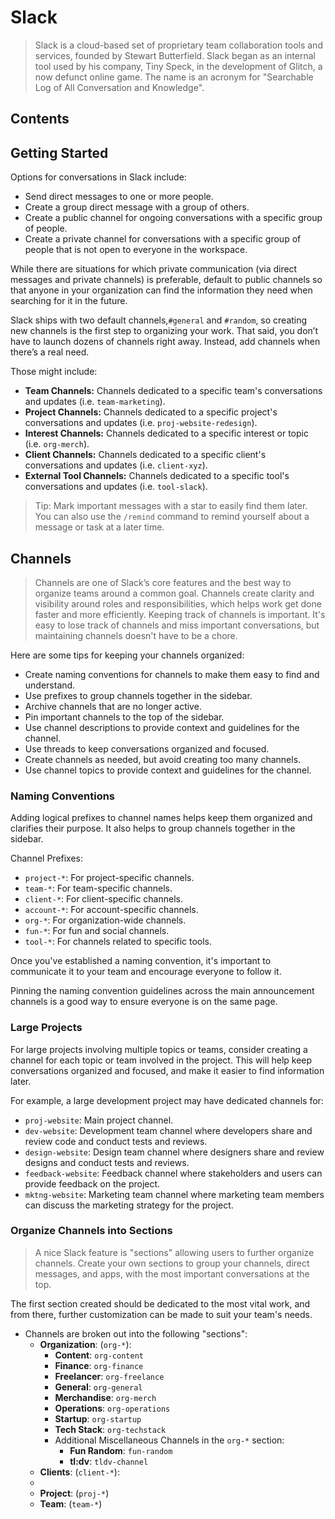 # Slack

> Slack is a cloud-based set of proprietary team collaboration tools and services, founded by Stewart Butterfield. Slack began as an internal tool used by his company, Tiny Speck, in the development of Glitch, a now defunct online game. The name is an acronym for "Searchable Log of All Conversation and Knowledge".

## Contents

## Getting Started

Options for conversations in Slack include:

- Send direct messages to one or more people.
- Create a group direct message with a group of others.
- Create a public channel for ongoing conversations with a specific group of people.
- Create a private channel for conversations with a specific group of people that is not open to everyone in the workspace.

While there are situations for which private communication (via direct messages and private channels) is preferable, default to public channels so that anyone in your organization can find the information they need when searching for it in the future.

Slack ships with two default channels,`#general` and `#random`, so creating new channels is the first step to organizing your work. That said, you don’t have to launch dozens of channels right away. Instead, add channels when there’s a real need.

Those might include:

- **Team Channels:** Channels dedicated to a specific team's conversations and updates (i.e. `team-marketing`).
- **Project Channels:** Channels dedicated to a specific project's conversations and updates (i.e. `proj-website-redesign`).
- **Interest Channels:** Channels dedicated to a specific interest or topic (i.e. `org-merch`).
- **Client Channels:** Channels dedicated to a specific client's conversations and updates (i.e. `client-xyz`).
- **External Tool Channels:** Channels dedicated to a specific tool's conversations and updates (i.e. `tool-slack`).

> Tip: Mark important messages with a star to easily find them later. You can also use the `/remind` command to remind yourself about a message or task at a later time.

## Channels

> Channels are one of Slack’s core features and the best way to organize teams around a common goal.
> Channels create clarity and visibility around roles and responsibilities, which helps work get done faster and more efficiently.
> Keeping track of channels is important. It's easy to lose track of channels and miss important conversations, but maintaining channels doesn't have to be a chore.

Here are some tips for keeping your channels organized:

- Create naming conventions for channels to make them easy to find and understand.
- Use prefixes to group channels together in the sidebar.
- Archive channels that are no longer active.
- Pin important channels to the top of the sidebar.
- Use channel descriptions to provide context and guidelines for the channel.
- Use threads to keep conversations organized and focused.
- Create channels as needed, but avoid creating too many channels.
- Use channel topics to provide context and guidelines for the channel.

### Naming Conventions

Adding logical prefixes to channel names helps keep them organized and clarifies their purpose. It also helps to group channels together in the sidebar.

Channel Prefixes:

- `project-*`: For project-specific channels.
- `team-*`: For team-specific channels.
- `client-*`: For client-specific channels.
- `account-*`: For account-specific channels.
- `org-*`: For organization-wide channels.
- `fun-*`: For fun and social channels.
- `tool-*`: For channels related to specific tools.

Once you've established a naming convention, it's important to communicate it to your team and encourage everyone to follow it.

Pinning the naming convention guidelines across the main announcement channels is a good way to ensure everyone is on the same page.

### Large Projects

For large projects involving multiple topics or teams, consider creating a channel for each topic or team involved in the project. This will help keep conversations organized and focused, and make it easier to find information later.

For example, a large development project may have dedicated channels for:

- `proj-website`: Main project channel.
- `dev-website`: Development team channel where developers share and review code and conduct tests and reviews.
- `design-website`: Design team channel where designers share and review designs and conduct tests and reviews.
- `feedback-website`: Feedback channel where stakeholders and users can provide feedback on the project.
- `mktng-website`: Marketing team channel where marketing team members can discuss the marketing strategy for the project.


### Organize Channels into Sections

> A nice Slack feature is "sections" allowing users to further organize channels. Create your own sections to group your channels, direct messages, and apps, with the most important conversations at the top.

The first section created should be dedicated to the most vital work, and from there, further customization can be made to suit your team's needs.




- Channels are broken out into the following "sections":
  - **Organization**: (`org-*`):
    - **Content**: `org-content`
    - **Finance**: `org-finance`
    - **Freelancer**: `org-freelance`
    - **General**: `org-general`
    - **Merchandise**: `org-merch`
    - **Operations**: `org-operations`
    - **Startup**: `org-startup`
    - **Tech Stack**: `org-techstack`
    - Additional Miscellaneous Channels in the `org-*` section:
      - **Fun Random**: `fun-random`
      - **tl:dv**: `tldv-channel`
  - **Clients**: (`client-*`):
  -
  - **Project**: (`proj-*`)
  - **Team**: (`team-*`)
